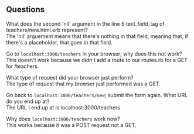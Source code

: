 ## Questions

What does the second 'nil' argument in the line 6 text_field_tag of teachers/new.html.erb represent?  
The 'nil' arguement means that there's nothing in that field, meaning that, if there's a placeholder, that goes in that field.


Go to `localhost:3000/teachers` in your browser; why does this not work?  
This doesn't work because we didn't add a route to our routes.rb for a GET for /teachers.


What type of request did your browser just perform?  
The type of request that my browser just performed was a GET.


Go back to `localhost:3000/teachers/new`; submit the form again. What URL do you end up at?  
The URL I end up at is localhost:3000/teachers


Why does `localhost:3000/teachers` work now?  
This works because it was a POST request not a GET.
